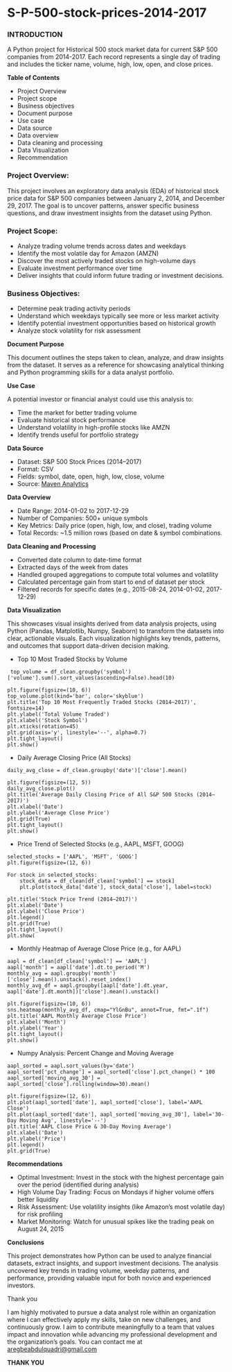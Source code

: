 # S-P-500-stock-prices-2014-2017
### INTRODUCTION ###

A Python project for Historical 500 stock market data for current S&P 500 companies from 2014-2017.  Each record represents a single day of trading and includes the ticker name, volume, high, low, open, and close prices.

**Table of Contents**
  - Project Overview
  - Project scope
  - Business objectives 
  - Document purpose 
  - Use case
  - Data source
  - Data overview
  - Data cleaning and processing
  - Data Visualization
  - Recommendation

### Project Overview:

This project involves an exploratory data analysis (EDA) of historical stock price data for S&P 500 companies between January 2, 2014, and December 29, 2017. The goal is to uncover patterns, answer specific business questions, and draw investment insights from the dataset using Python.

### Project Scope:

- Analyze trading volume trends across dates and weekdays
- Identify the most volatile day for Amazon (AMZN)
- Discover the most actively traded stocks on high-volume days
- Evaluate investment performance over time
- Deliver insights that could inform future trading or investment decisions.

### Business Objectives:

 - Determine peak trading activity periods
 - Understand which weekdays typically see more or less market activity
 - Identify potential investment opportunities based on historical growth
 - Analyze stock volatility for risk assessment

**Document Purpose**

This document outlines the steps taken to clean, analyze, and draw insights from the dataset. It serves as a reference for showcasing analytical thinking and Python programming skills for a data analyst portfolio.

**Use Case**

A potential investor or financial analyst could use this analysis to:

 - Time the market for better trading volume
 - Evaluate historical stock performance
 - Understand volatility in high-profile stocks like AMZN
 - Identify trends useful for portfolio strategy

**Data Source**

- Dataset: S&P 500 Stock Prices (2014–2017)
- Format: CSV
- Fields: symbol, date, open, high, low, close, volume
- Source: [Maven Analytics](https://mavenanalytics.io/data-playground?dataStructure=Single%20table&order=number_of_records%2Cdesc)

**Data Overview**
 - Date Range: 2014-01-02 to 2017-12-29
 - Number of Companies: 500+ unique symbols
 - Key Metrics: Daily price (open, high, low, and close), trading volume
 - Total Records: ~1.5 million rows (based on date & symbol combinations.

**Data Cleaning and Processing**

 - Converted date column to date-time format
 - Extracted days of the week from dates
 - Handled grouped aggregations to compute total volumes and volatility
 - Calculated percentage gain from start to end of dataset per stock
 - Filtered records for specific dates (e.g., 2015-08-24, 2014-01-02, 2017-12-29)

**Data Visualization**

This showcases visual insights derived from data analysis projects, using Python (Pandas, Matplotlib, Numpy, Seaborn) to transform the datasets into clear, actionable visuals. Each visualization highlights key trends, patterns, and outcomes that support data-driven decision making.

 - Top 10 Most Traded Stocks by Volume
 ```
  top_volume = df_clean.groupby('symbol')['volume'].sum().sort_values(ascending=False).head(10)

plt.figure(figsize=(10, 6))
top_volume.plot(kind='bar', color='skyblue')
plt.title('Top 10 Most Frequently Traded Stocks (2014–2017)', fontsize=14)
plt.ylabel('Total Volume Traded')
plt.xlabel('Stock Symbol')
plt.xticks(rotation=45)
plt.grid(axis='y', linestyle='--', alpha=0.7)
plt.tight_layout()
plt.show()

```

- Daily Average Closing Price (All Stocks)
 ```
daily_avg_close = df_clean.groupby('date')['close'].mean()

plt.figure(figsize=(12, 5))
daily_avg_close.plot()
plt.title('Average Daily Closing Price of All S&P 500 Stocks (2014–2017)')
plt.xlabel('Date')
plt.ylabel('Average Close Price')
plt.grid(True)
plt.tight_layout()
plt.show()
```
- Price Trend of Selected Stocks (e.g., AAPL, MSFT, GOOG)
```
selected_stocks = ['AAPL', 'MSFT', 'GOOG']
plt.figure(figsize=(12, 6))

For stock in selected_stocks:
    stock_data = df_clean[df_clean['symbol'] == stock]
    plt.plot(stock_data['date'], stock_data['close'], label=stock)

plt.title('Stock Price Trend (2014–2017)')
plt.xlabel('Date')
plt.ylabel('Close Price')
plt.legend()
plt.grid(True)
plt.tight_layout()
plt.show(

```
- Monthly Heatmap of Average Close Price (e.g., for AAPL)
```
aapl = df_clean[df_clean['symbol'] == 'AAPL']
aapl['month'] = aapl['date'].dt.to_period('M')
monthly_avg = aapl.groupby('month')['close'].mean().unstack().reset_index()
monthly_avg_df = aapl.groupby([aapl['date'].dt.year, aapl['date'].dt.month])['close'].mean().unstack()

plt.figure(figsize=(10, 6))
sns.heatmap(monthly_avg_df, cmap="YlGnBu", annot=True, fmt=".1f")
plt.title('AAPL Monthly Average Close Price')
plt.xlabel('Month')
plt.ylabel('Year')
plt.tight_layout()
plt.show()

```
- Numpy Analysis: Percent Change and Moving Average
```
aapl_sorted = aapl.sort_values(by='date')
aapl_sorted['pct_change'] = aapl_sorted['close'].pct_change() * 100
aapl_sorted['moving_avg_30'] = aapl_sorted['close'].rolling(window=30).mean()

plt.figure(figsize=(12, 6))
plt.plot(aapl_sorted['date'], aapl_sorted['close'], label='AAPL Close')
plt.plot(aapl_sorted['date'], aapl_sorted['moving_avg_30'], label='30-Day Moving Avg', linestyle='--')
plt.title('AAPL Close Price & 30-Day Moving Average')
plt.xlabel('Date')
plt.ylabel('Price')
plt.legend()
plt.grid(True)

```
**Recommendations**

 - Optimal Investment: Invest in the stock with the highest percentage gain over the period (identified during analysis)
 - High Volume Day Trading: Focus on Mondays if higher volume offers better liquidity
 - Risk Assessment: Use volatility insights (like Amazon’s most volatile day) for risk profiling
 - Market Monitoring: Watch for unusual spikes like the trading peak on August 24, 2015

**Conclusions**

This project demonstrates how Python can be used to analyze financial datasets, extract insights, and support investment decisions. The analysis uncovered key trends in trading volume, weekday patterns, and performance, providing valuable input for both novice and experienced investors.

Thank you

I am highly motivated to pursue a data analyst role within an organization where I can effectively apply my skills, take on new challenges, and continuously grow. I aim to contribute meaningfully to a team that values impact and innovation while advancing my professional development and the organization’s goals.
You can contact me at aregbeabdulquadri@gmail.com

**THANK YOU**













